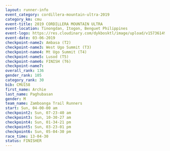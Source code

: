 ```yaml
---
layout: runner-info 
event_category: cordillera-mountain-ultra-2019 
category_km: cmu 
event-title: 2019 CORDILLERA MOUNTAIN ULTRA 
event-location: Tinongdan, Itogon, Benguet Philippines 
event-logo: https://res.cloudinary.com/dykbosktl/image/upload/v1573614960/Logo/Cordillera-Mountain-Ultra-2019-1280_wxhrmh.jpg 
event-date: 03-06-2019 
checkpoint-name2: Ambasa (T2) 
checkpoint-name3: West Ugo Summit (T3) 
checkpoint-name4: Mt Ugo Summit (T4) 
checkpoint-name5: Lusod (T5) 
checkpoint-name6: FINISH (T6) 
checkpoint-name7: 
overall_rank: 136
gender_rank: 105
category_rank: 30
bib: CMU158
first_name: Archie
last_name: Paghubasan
gender: M
team_name: Zamboanga Trail Runners
start: Sun, 04-00-00 am
checkpoint2: Sun, 07-23-40 am
checkpoint3: Sun, 10-30-27 am
checkpoint4: Sun, 01-34-21 pm
checkpoint5: Sun, 03-23-01 pm
checkpoint6: Sun, 05-04-30 pm
race_time: 13-04-30
status: FINISHER
---
```

